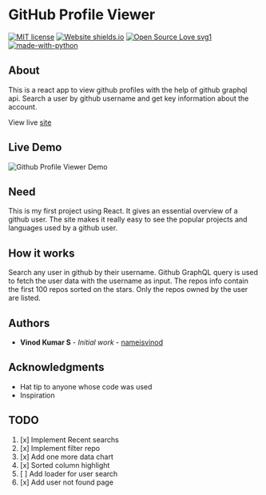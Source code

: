 # GitHub Profile Viewer

[![MIT license](https://img.shields.io/badge/License-MIT-blue.svg)](https://github.com/nameisvinod/github-viewer/blob/master/LICENSE)
[![Website shields.io](https://img.shields.io/website-up-down-green-red/http/shields.io.svg)](https://githubprofileviewer.netlify.app/?u=nameisvinod)
[![Open Source Love svg1](https://badges.frapsoft.com/os/v1/open-source.svg?v=103)](https://github.com/ellerbrock/open-source-badges/)
[![made-with-python](https://img.shields.io/badge/Made%20with-React-1f425f.svg)](https://reactjs.org/)

<!-- ![GitHub stars](https://img.shields.io/github/stars/nameisvinod/github-viewer?style=plastic) -->

## About

This is a react app to view github profiles with the help of github graphql api. Search a user by github username and get key information about the account.

View live [site](https://githubprofileviewer.netlify.app/?u=nameisvinod)

## Live Demo

![Github Profile Viewer Demo](demo/demo.gif)

## Need

This is my first project using React. It gives an essential overview of a github user. The site makes it really easy to see the popular projects and languages used by a github user.

## How it works

Search any user in github by their username. Github GraphQL query is used to fetch the user data with the username as input. The repos info contain the first 100 repos sorted on the stars. Only the repos owned by the user are listed.

## Authors

- **Vinod Kumar S** - _Initial work_ - [nameisvinod](https://github.com/nameisvinod)

## Acknowledgments

- Hat tip to anyone whose code was used
- Inspiration

## TODO

1. [x] Implement Recent searchs
2. [x] Implement filter repo
3. [x] Add one more data chart
4. [x] Sorted column highlight
5. [ ] Add loader for user search
6. [x] Add user not found page
